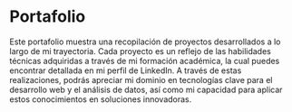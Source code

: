 # Portafolio
Este portafolio muestra una recopilación de proyectos desarrollados a lo largo de mi trayectoria. Cada proyecto es un reflejo de las habilidades técnicas adquiridas a través de mi formación académica, la cual puedes encontrar detallada en mi perfil de LinkedIn. A través de estas realizaciones, podrás apreciar mi dominio en tecnologías clave para el desarrollo web y el análisis de datos, así como mi capacidad para aplicar estos conocimientos en soluciones innovadoras.
